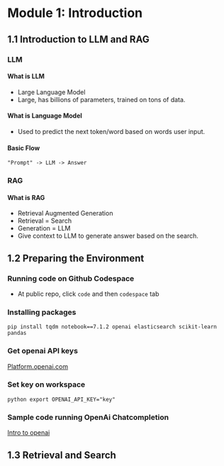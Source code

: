 # Module 1: Introduction
## 1.1 Introduction to LLM and RAG

### LLM
#### What is LLM
- Large Language Model
- Large, has billions of parameters, trained on tons of data.

#### What is Language Model
- Used to predict the next token/word based on words user input.

#### Basic Flow

``` "Prompt" -> LLM -> Answer ```

### RAG
#### What is RAG
- Retrieval Augmented Generation
- Retrieval = Search
- Generation = LLM
- Give context to LLM to generate answer based on the search.

## 1.2 Preparing the Environment
### Running code on Github Codespace
- At public repo, click `code` and then `codespace` tab

### Installing packages
``` pip install tqdm notebook==7.1.2 openai elasticsearch scikit-learn pandas ```

### Get openai API keys
[Platform.openai.com](platform.openai.com)

### Set key on workspace
```python export OPENAI_API_KEY="key" ```

### Sample code running OpenAi Chatcompletion
[Intro to openai](./Note/Intro%20to%20Openai.ipynb)

## 1.3 Retrieval and Search
